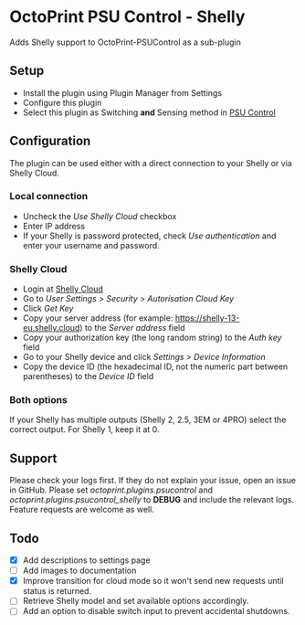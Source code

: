 # OctoPrint PSU Control - Shelly
Adds Shelly support to OctoPrint-PSUControl as a sub-plugin

## Setup
- Install the plugin using Plugin Manager from Settings
- Configure this plugin
- Select this plugin as Switching **and** Sensing method in [PSU Control](https://github.com/kantlivelong/OctoPrint-PSUControl)

## Configuration
The plugin can be used either with a direct connection to your Shelly or via Shelly Cloud.

### Local connection
* Uncheck the *Use Shelly Cloud* checkbox
* Enter IP address
* If your Shelly is password protected, check *Use authentication* and enter your username and password.

### Shelly Cloud
* Login at [Shelly Cloud](https://my.shelly.cloud/)
* Go to *User Settings > Security > Autorisation Cloud Key*
* Click *Get Key*
* Copy your server address (for example: https://shelly-13-eu.shelly.cloud) to the *Server address* field
* Copy your authorization key (the long random string) to the *Auth key* field
* Go to your Shelly device and click *Settings > Device Information*
* Copy the device ID (the hexadecimal ID, not the numeric part between parentheses) to the *Device ID* field

### Both options
If your Shelly has multiple outputs (Shelly 2, 2.5, 3EM or 4PRO) select the correct output. For Shelly 1, keep it at 0.

## Support
Please check your logs first. If they do not explain your issue, open an issue in GitHub. Please set *octoprint.plugins.psucontrol* and *octoprint.plugins.psucontrol_shelly* to **DEBUG** and include the relevant logs. Feature requests are welcome as well.

## Todo
- [x] Add descriptions to settings page
- [ ] Add images to documentation
- [x] Improve transition for cloud mode so it won't send new requests until status is returned.
- [ ] Retrieve Shelly model and set available options accordingly.
- [ ] Add an option to disable switch input to prevent accidental shutdowns.
